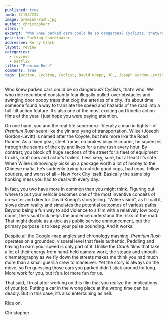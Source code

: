 ```yaml
---
published: true
imdb: tt1547234
image: premium-rush.jpg
author: christopherr
stars: 4
excerpt: "Who knew parked cars could be so dangerous? Cyclists, that&rsquo;s who. We who ride recumbent constantly fear illegally pulled-over obstacles and swinging door booby traps that clog the arteries of a city." 
position: Parking Coordinator
addressee: Kerry Clark
layout: review
categories:
  - reviews
  - netflix
title: "Premium Rush"
comments: true
tags: [action, Cycling, Cyclist, David Koepp, JGL, Joseph Gordon-Levitt, Premium Rush, Uncategorized]
---
```

<p>Who knew parked cars could be so dangerous? Cyclists, that&rsquo;s who. We who ride recumbent constantly fear illegally pulled-over obstacles and swinging door booby traps that clog the arteries of a city. It&rsquo;s about time someone found a way to translate the speed and hazards of the road into a full-tilt action feature. It&rsquo;s also one of the most exciting and kinetic action films of the year. I just hope you were paying attention.</p>
<p>On one hand, you and the real-life superhero&mdash;literally a man in tights&mdash;of <em>Premium Rush</em> seem like the yin and yang of transportation. Wilee (Joseph Gordon-Levitt) is named after the Coyote, but he&rsquo;s more like the Road Runner. As a fixed gear, steel frame, no brakes bicycle courier, he squeezes through the seams of the city and lives for a new rush every hour. By contrast, you block off huge sections of the street for a fleet of equipment trucks, craft cars and actor&rsquo;s trailers. Less sexy, sure, but at least it&rsquo;s safe. When Wilee unknowingly picks up a package worth a lot of money to the Chinese mafia, he&rsquo;s suddenly trying to outride good cops, bad cops, fellow couriers, and worst of all &ndash; New York City itself. Basically the same big honking mess you had to deal with every day.</p>
<p>In fact, you two have more in common than you might think. Figuring out where to put your vehicle becomes one of the most inventive conceits of co-writer and director David Koepp&rsquo;s storytelling. &ldquo;Wilee vision&rdquo;, as I&rsquo;ll call it, slows down reality and simulates the potential outcomes of various paths. Beyond being a fun way to add violence to a film with a relatively low body count, the visual trick helps the audience understand the risks of the road. That might double as a kick-ass public service announcement, but the primary purpose is to keep your pulse pounding. And it works.</p>
<p>Despite all the Google-map angles and chronology mashing, <em>Premium Rush </em>operates on a grounded, visceral level that feels authentic. Peddling and having to earn your speed is only part of it. Unlike the <em>Crank </em>films that take a lot of their energy from hand-held camera work, the steady and smooth cinematography as we fly down the streets makes me think you had much more than a small guerilla crew to maneuver. Yet the story is always on the move, so I&rsquo;m guessing those cars you parked didn&rsquo;t stick around for long. More work for you, but it&rsquo;s a lot more fun for us.</p>
<p>That said, I trust after working on this film that you realize the implications of your job. Putting a car in the wrong place at the wrong time can be deadly. But in this case, it&rsquo;s also entertaining as hell.</p>
<p>Ride on,</p>
<p>Christopher</p>

